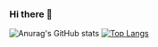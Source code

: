 ### Hi there 👋

![Anurag's GitHub stats](https://github-readme-stats.vercel.app/api?username=MatsuoTakuro&show_icons=true&theme=tokyonight)
[![Top Langs](https://github-readme-stats.vercel.app/api/top-langs/?username=MatsuoTakuro&layout=compact)](https://github.com/anuraghazra/github-readme-stats)

<!--
**MatsuoTakuro/MatsuoTakuro** is a ✨ _special_ ✨ repository because its `README.md` (this file) appears on your GitHub profile.

Here are some ideas to get you started:

- 🔭 I’m currently working on ...
- 🌱 I’m currently learning ...
- 👯 I’m looking to collaborate on ...
- 🤔 I’m looking for help with ...
- 💬 Ask me about ...
- 📫 How to reach me: ...
- 😄 Pronouns: ...
- ⚡ Fun fact: ...
-->
